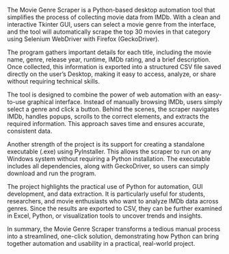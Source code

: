 The Movie Genre Scraper is a Python-based desktop automation tool that simplifies the process of collecting movie data from IMDb. With a clean and interactive Tkinter GUI, users can select a movie genre from the interface, and the tool will automatically scrape the top 30 movies in that category using Selenium WebDriver with Firefox (GeckoDriver).

The program gathers important details for each title, including the movie name, genre, release year, runtime, IMDb rating, and a brief description. Once collected, this information is exported into a structured CSV file saved directly on the user’s Desktop, making it easy to access, analyze, or share without requiring technical skills.

The tool is designed to combine the power of web automation with an easy-to-use graphical interface. Instead of manually browsing IMDb, users simply select a genre and click a button. Behind the scenes, the scraper navigates IMDb, handles popups, scrolls to the correct elements, and extracts the required information. This approach saves time and ensures accurate, consistent data.

Another strength of the project is its support for creating a standalone executable (.exe) using PyInstaller. This allows the scraper to run on any Windows system without requiring a Python installation. The executable includes all dependencies, along with GeckoDriver, so users can simply download and run the program.

The project highlights the practical use of Python for automation, GUI development, and data extraction. It is particularly useful for students, researchers, and movie enthusiasts who want to analyze IMDb data across genres. Since the results are exported to CSV, they can be further examined in Excel, Python, or visualization tools to uncover trends and insights.

In summary, the Movie Genre Scraper transforms a tedious manual process into a streamlined, one-click solution, demonstrating how Python can bring together automation and usability in a practical, real-world project.
